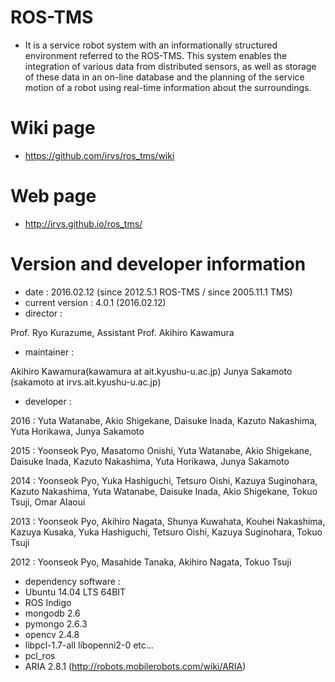 # ROS-TMS
* It is a service robot system with an informationally structured environment referred to the ROS-TMS. This system enables the integration of various data from distributed sensors, as well as storage of these data in an on-line database and the planning of the service motion of a robot using real-time information about the surroundings.

# Wiki page
* https://github.com/irvs/ros_tms/wiki

# Web page
* http://irvs.github.io/ros_tms/

# Version and developer information
* date : 2016.02.12 (since 2012.5.1 ROS-TMS / since 2005.11.1 TMS)
* current version : 4.0.1 (2016.02.12)
* director :

 Prof. Ryo Kurazume,  Assistant Prof. Akihiro Kawamura

* maintainer :

 Akihiro Kawamura(kawamura at ait.kyushu-u.ac.jp)
Junya Sakamoto (sakamoto at irvs.ait.kyushu-u.ac.jp)

* developer :

 2016 : Yuta Watanabe, Akio Shigekane, Daisuke Inada, Kazuto Nakashima, Yuta Horikawa, Junya Sakamoto

 2015 : Yoonseok Pyo, Masatomo Onishi, Yuta Watanabe, Akio Shigekane, Daisuke Inada, Kazuto Nakashima, Yuta Horikawa, Junya Sakamoto

 2014 : Yoonseok Pyo, Yuka Hashiguchi, Tetsuro Oishi, Kazuya Suginohara, Kazuto Nakashima, Yuta Watanabe, Daisuke Inada, Akio Shigekane, Tokuo Tsuji, Omar Alaoui

 2013 : Yoonseok Pyo, Akihiro Nagata, Shunya Kuwahata, Kouhei Nakashima, Kazuya Kusaka, Yuka Hashiguchi, Tetsuro Oishi, Kazuya Suginohara, Tokuo Tsuji

 2012 : Yoonseok Pyo, Masahide Tanaka, Akihiro Nagata, Tokuo Tsuji

* dependency software :
 * Ubuntu 14.04 LTS 64BIT
 * ROS Indigo
 * mongodb 2.6
 * pymongo 2.6.3
 * opencv 2.4.8
 * libpcl-1.7-all libopenni2-0 etc...
 * pcl_ros
 * ARIA 2.8.1 (http://robots.mobilerobots.com/wiki/ARIA)
